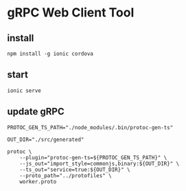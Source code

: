 # gRPC Web Client Tool

## install

```
npm install -g ionic cordova
```

## start

```
ionic serve
```

## update gRPC

```
PROTOC_GEN_TS_PATH="./node_modules/.bin/protoc-gen-ts"

OUT_DIR="./src/generated"

protoc \
    --plugin="protoc-gen-ts=${PROTOC_GEN_TS_PATH}" \
    --js_out="import_style=commonjs,binary:${OUT_DIR}" \
    --ts_out="service=true:${OUT_DIR}" \
    --proto_path="../protofiles" \
    worker.proto
```
